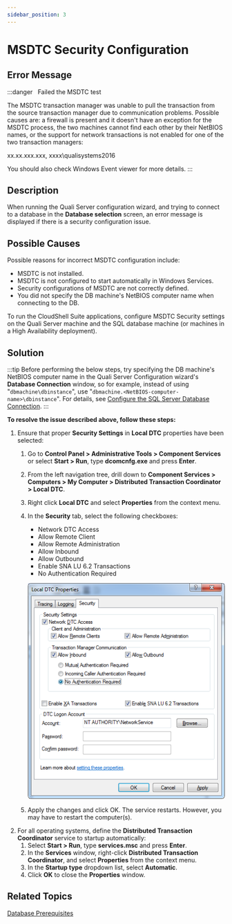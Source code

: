 ```yaml
---
sidebar_position: 3
---
```


# MSDTC Security Configuration

## Error Message

:::danger &nbsp;
Failed the MSDTC test

The MSDTC transaction manager was unable to pull the transaction from the source transaction manager due to communication problems. Possible causes are: a firewall is present and it doesn't have an exception for the MSDTC process, the two machines cannot find each other by their NetBIOS names, or the support for network transactions is not enabled for one of the two transaction managers:

xx.xx.xxx.xxx, xxxx\\qualisystems2016

You should also check Windows Event viewer for more details.
:::

## Description

When running the Quali Server configuration wizard, and trying to connect to a database in the **Database selection** screen, an error message is displayed if there is a security configuration issue.

## Possible Causes

Possible reasons for incorrect MSDTC configuration include:

- MSDTC is not installed.
- MSDTC is not configured to start automatically in Windows Services.
- Security configurations of MSDTC are not correctly defined.
- You did not specify the DB machine's NetBIOS computer name when connecting to the DB.

To run the CloudShell Suite applications, configure MSDTC Security settings on the Quali Server machine and the SQL database machine (or machines in a High Availability deployment).

## Solution

:::tip
Before performing the below steps, try specifying the DB machine's NetBIOS computer name in the Quali Server Configuration wizard's **Database Connection** window, so for example, instead of using "`dbmachine\dbinstance`", use "`dbmachine.<NetBIOS-computer-name>\dbinstance`". For details, see [Configure the SQL Server Database Connection](https://help.quali.com/Online%20Help/0.0/Portal/Content/IG/Configure%20CloudShell%20Products/cfg-db-conn-sql.htm).
:::

**To resolve the issue described above, follow these steps:**

1. Ensure that proper **Security Settings** in **Local DTC** properties have been selected:
    1. Go to **Control Panel > Administrative Tools > Component Services** or select **Start > Run**, type **dcomcnfg.exe** and press **Enter**.
    2. From the left navigation tree, drill down to **Component Services > Computers > My Computer > Distributed Transaction Coordinator > Local DTC**.
    3. Right click **Local DTC** and select **Properties** from the context menu.
    4. In the **Security** tab, select the following checkboxes:
        
        - Network DTC Access
        - Allow Remote Client
        - Allow Remote Administration
        - Allow Inbound
        - Allow Outbound
        - Enable SNA LU 6.2 Transactions
        - No Authentication Required
        
        ![](/Images/Troubleshoot/Known-upgrade-issues.png)
        
    5. Apply the changes and click OK. The service restarts. However, you may have to restart the computer(s).
2. For all operating systems, define the **Distributed Transaction Coordinator** service to startup automatically:
    1. Select **Start > Run**, type **services.msc** and press **Enter**.
    2. In the **Services** window, right-click **Distributed Transaction Coordinator**, and select **Properties** from the context menu.
    3. In the **Startup type** dropdown list, select **Automatic**.
    4. Click **OK** to close the **Properties** window.

## Related Topics

[Database Prerequisites](https://help.quali.com/Online%20Help/0.0/Portal/Content/IG/Overview/db-prereqs.htm)
